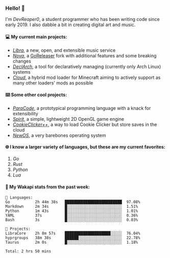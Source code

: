 ### Hello! 👋

I'm _DevReaper0_, a student programmer who has been writing code since early 2019. I also dabble a bit in creating digital art and music.

#### 💻 My current main projects:

-   _[Libra](https://github.com/LibraMusic)_, a new, open, and extensible music service
-   _[Nova](https://github.com/LibraMusic/Nova)_, a [GoReleaser](https://github.com/goreleaser/goreleaser) fork with additional features and some breaking changes
-   _[DeclArch](https://github.com/DevReaper0/declarch)_, a tool for declaratively managing (currently only Arch Linux) systems
-   _[Cloud](https://github.com/CloudLoaderMC/CloudLoader)_, a hybrid mod loader for Minecraft aiming to actively support as many other loaders' mods as possible

#### ⌨️ Some other cool projects:

-   _[ParaCode](https://github.com/ParaCodeLang/ParaCode)_, a prototypical programming language with a knack for extensibility
-   _[Spirit](https://gitlab.com/DevReaper0/SpiritEngine)_, a simple, lightweight 2D OpenGL game engine
-   _[CookieClicker++](https://github.com/DevReaper0/CookieClickerPlusPlus)_, a way to load Cookie Clicker but store saves in the cloud
-   _[NewOS](https://github.com/DevReaper0/NewOS)_, a very barebones operating system

#### 🌐 I know a larger variety of languages, but these are my current favorites:

1. _Go_
2. _Rust_
3. _Python_
4. _Lua_

#### 📡 My Wakapi stats from the past week:

```text
💾 Languages:
Go           2h 44m 38s   █████████████████████████  97.08%
Markdown     2m 34s       █░░░░░░░░░░░░░░░░░░░░░░░░  1.51%
Python       1m 43s       █░░░░░░░░░░░░░░░░░░░░░░░░  1.01%
YAML         37s          █░░░░░░░░░░░░░░░░░░░░░░░░  0.36%
Bash         3s           █░░░░░░░░░░░░░░░░░░░░░░░░  0.03%

💼 Projects:
LibraCore    2h 8m 57s    ████████████████████░░░░░  76.04%
hyprgroups   38m 38s      ██████░░░░░░░░░░░░░░░░░░░  22.78%
Taurus       2m 0s        █░░░░░░░░░░░░░░░░░░░░░░░░  1.18%

Total: 2 hrs 50 mins
```
